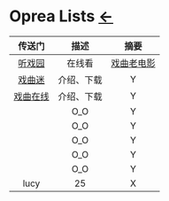 <script src="../../js/JQuery/jquery.min.js" type="text/javascript"></script>
<script type="text/javascript" charset="utf-8">
  // Creating custom :external selector
  $.expr[':'].external = function(obj){
      return !obj.href.match(/^mailto\:/)
              && (obj.hostname != location.hostname);
  };    
  
  $(function(){
    // Add 'external' CSS class to all external links
    $('a:external').addClass('external');

    // turn target into target=_blank for elements w external class
    $(".external").attr('target','_blank');

  })
</script>

# Oprea Lists  [←](../index.md)

| 传送门 | 描述 | 摘要 |
|:---:|:---:|:---:|
| [听戏园](http://www.tingxiyuan.com/index.html) | 在线看 | [戏曲老电影](http://www.tingxiyuan.com/xiqulaodianying/) |
| [戏曲迷](http://www.xiqu.me/) | 介绍、下载 | Y |
| [戏曲在线](http://www.exiqu.com/) | 介绍、下载 | Y |
| []() | O_O | Y |
| []() | O_O | Y |
| []() | O_O | Y |
| []() | O_O | Y |
| []() | O_O | Y |
| lucy | 25 | X |
